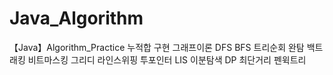 # Java_Algorithm
 【Java】Algorithm_Practice
누적합
구현
그래프이론
DFS
BFS
트리순회
완탐
백트래킹
비트마스킹
그리디
라인스위핑
투포인터
LIS
이분탐색
DP
최단거리
펜윅트리
